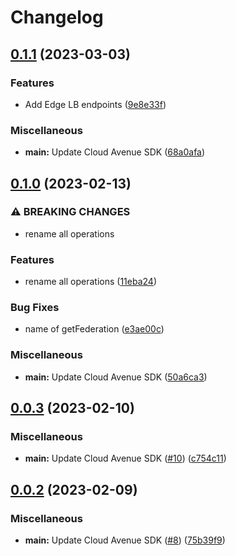 # Changelog

## [0.1.1](https://github.com/orange-cloudavenue/cloudavenue-sdk-go/compare/v0.1.0...v0.1.1) (2023-03-03)


### Features

* Add Edge LB endpoints ([9e8e33f](https://github.com/orange-cloudavenue/cloudavenue-sdk-go/commit/9e8e33fdd0443e7ed84e63166353348c74bddd44))


### Miscellaneous

* **main:** Update Cloud Avenue SDK ([68a0afa](https://github.com/orange-cloudavenue/cloudavenue-sdk-go/commit/68a0afa1ccefbe03980e9254e01cfafffbeb4e72))

## [0.1.0](https://github.com/orange-cloudavenue/cloudavenue-sdk-go/compare/v0.0.3...v0.1.0) (2023-02-13)


### ⚠ BREAKING CHANGES

* rename all operations

### Features

* rename all operations ([11eba24](https://github.com/orange-cloudavenue/cloudavenue-sdk-go/commit/11eba24efdfa07a84119fcc34c0d8e79a762958d))


### Bug Fixes

* name of getFederation ([e3ae00c](https://github.com/orange-cloudavenue/cloudavenue-sdk-go/commit/e3ae00cefd8a164e246f3d923e86049bd4b94eb9))


### Miscellaneous

* **main:** Update Cloud Avenue SDK ([50a6ca3](https://github.com/orange-cloudavenue/cloudavenue-sdk-go/commit/50a6ca3ca17ca1119277cb22ea6823f543709d11))

## [0.0.3](https://github.com/orange-cloudavenue/cloudavenue-sdk-go/compare/v0.0.2...v0.0.3) (2023-02-10)


### Miscellaneous

* **main:** Update Cloud Avenue SDK ([#10](https://github.com/orange-cloudavenue/cloudavenue-sdk-go/issues/10)) ([c754c11](https://github.com/orange-cloudavenue/cloudavenue-sdk-go/commit/c754c11501746e59fd976c06dda921894c5c7e75))

## [0.0.2](https://github.com/orange-cloudavenue/cloudavenue-sdk-go/compare/v0.0.1...v0.0.2) (2023-02-09)


### Miscellaneous

* **main:** Update Cloud Avenue SDK ([#8](https://github.com/orange-cloudavenue/cloudavenue-sdk-go/issues/8)) ([75b39f9](https://github.com/orange-cloudavenue/cloudavenue-sdk-go/commit/75b39f9b79c361ef3a529be10c20a644c7e9e6b7))
